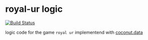 # royal-ur logic

[![Build Status](https://travis-ci.org/sh-dave/royal-ur.logic.svg?branch=master)](https://travis-ci.org/sh-dave/royal-ur.logic)

logic code for the game `royal ur` implementend with [coconut.data](https://github.com/mvcoconut/coconut.data)
